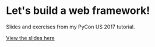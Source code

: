 # Let's build a web framework!

Slides and exercises from my PyCon US 2017 tutorial.

[View the slides here](https://jacobian.github.io/pycon2017/)

